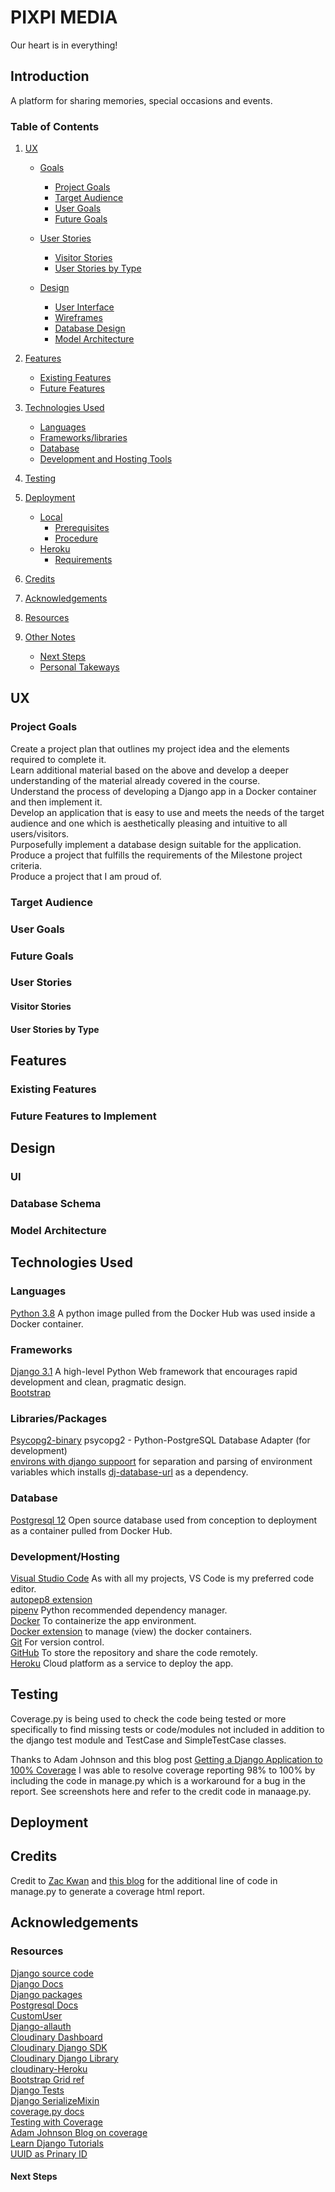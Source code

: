 # PIXPI MEDIA

Our heart is in everything!

## Introduction

A platform for sharing memories, special occasions and events.

### Table of Contents

1. [UX](#ux)

   - [Goals](#goals)

     - [Project Goals](#project-goals)
     - [Target Audience](#target-audience)
     - [User Goals](#user-goals)
     - [Future Goals](#future-goals)

   - [User Stories](#user-stories)

     - [Visitor Stories](#visitor-stories)
     - [User Stories by Type](#user-stories-by-type)

   - [Design](#design)

     - [User Interface](#user-interface)
     - [Wireframes](#wireframes)
     - [Database Design](#database-design)
     - [Model Architecture](#model-architecture)

2. [Features](#features)

   - [Existing Features](#existing-features)
   - [Future Features](#future-features-to-implement)

3. [Technologies Used](#technologies-used)

   - [Languages](#languages)
   - [Frameworks/libraries](#frameworks/libraries)
   - [Database](#database)
   - [Development and Hosting Tools](#development/hosting)

4. [Testing](#testing)

5. [Deployment](#deployment)

   - [Local](#local-setup)
     - [Prerequisites](#prerequisites)
     - [Procedure](#procedure)
   - [Heroku](#deployment-on-heroku)
     - [Requirements](#requirements)

6. [Credits](#credits)

7. [Acknowledgements](#acknowledgements)

8. [Resources](#resources)

9. [Other Notes](#other-notes)
   - [Next Steps](#next-steps)
   - [Personal Takeways](#personal-takeawys)

## UX

### Project Goals

Create a project plan that outlines my project idea and the elements required to complete it.  
Learn additional material based on the above and develop a deeper understanding of the material already covered in the course.  
Understand the process of developing a Django app in a Docker container and then implement it.  
Develop an application that is easy to use and meets the needs of the target audience and one which is aesthetically pleasing and intuitive to all users/visitors.  
Purposefully implement a database design suitable for the application.  
Produce a project that fulfills the requirements of the Milestone project criteria.  
Produce a project that I am proud of.

### Target Audience

### User Goals

### Future Goals

### User Stories

#### Visitor Stories

#### User Stories by Type

## Features

### Existing Features

### Future Features to Implement

## Design

### UI

### Database Schema

### Model Architecture

## Technologies Used

### Languages

[Python 3.8](https://www.python.org/) A python image pulled from the Docker Hub was used inside a Docker container.

### Frameworks

[Django 3.1](https://www.djangoproject.com/) A high-level Python Web framework that encourages rapid development and clean, pragmatic design.  
[Bootstrap](https://getbootstrap.com/docs/4.5/getting-started/introduction/)

### Libraries/Packages

[Psycopg2-binary](https://pypi.org/project/psycopg2-binary/) psycopg2 - Python-PostgreSQL Database Adapter (for development)  
[environs with django suppoort](https://pypi.org/project/environs/#usage-with-django) for separation and parsing of environment variables which installs [dj-database-url](https://pypi.org/project/dj-database-url/) as a dependency.

### Database

[Postgresql 12](https://www.postgresql.org/) Open source database used from conception to deployment as a container pulled from Docker Hub.

### Development/Hosting

[Visual Studio Code](https://code.visualstudio.com/) As with all my projects, VS Code is my preferred code editor.  
[autopep8 extension](https://marketplace.visualstudio.com/items?itemName=himanoa.Python-autopep8)  
[pipenv](https://pypi.org/project/pipenv/) Python recommended dependency manager.  
[Docker](www.docker.com) To containerize the app environment.  
[Docker extension](https://marketplace.visualstudio.com/items?itemName=ms-azuretools.vscode-docker) to manage (view) the docker containers.  
[Git](https://git-scm.com/) For version control.  
[GitHub](https://github.com/) To store the repository and share the code remotely.  
[Heroku](https://www.heroku.com/) Cloud platform as a service to deploy the app.

## Testing

Coverage.py is being used to check the code being tested or more specifically to find missing tests or code/modules not included in addition to the django test module and TestCase and SimpleTestCase classes.

Thanks to Adam Johnson and this blog post [Getting a Django Application to 100% Coverage](https://adamj.eu/tech/2019/04/30/getting-a-django-application-to-100-percent-coverage/) I was able to resolve coverage reporting 98% to 100% by including the code in manage.py which is a workaround for a bug in the report. See screenshots here and refer to the credit code in manaage.py.

## Deployment

## Credits

Credit to [Zac Kwan](https://medium.com/@Zaccc123) and [this blog](https://medium.com/@Zaccc123/django-tests-with-nose-and-coverage-dff5d3633b4b) for the additional line of code in manage.py to generate a coverage html report.

## Acknowledgements

### Resources

[Django source code](https://github.com/django/django)  
[Django Docs](https://www.djangoproject.com/)  
[Django packages](https://djangopackages.org/)  
[Postgresql Docs](https://postgresapp.com/documentation/)  
[CustomUser](https://docs.djangoproject.com/en/3.1/topics/auth/customizing/#using-a-custom-user-model-when-starting-a-project)  
[Django-allauth](https://readthedocs.org/projects/django-allauth/)  
[Cloudinary Dashboard](https://cloudinary.com/console/)  
[Cloudinary Django SDK](https://cloudinary.com/documentation/django_image_and_video_upload)  
[Cloudinary Django Library](https://github.com/cloudinary/pycloudinary)  
[cloudinary-Heroku](https://devcenter.heroku.com/articles/cloudinary)  
[Bootstrap Grid ref](https://getbootstrap.com/docs/4.5/layout/grid/)  
[Django Tests](https://docs.djangoproject.com/en/3.1/topics/testing/)  
[Django SerializeMixin](https://docs.djangoproject.com/en/3.1/topics/testing/advanced/#testing-reusable-applications)  
[coverage.py docs](https://coverage.readthedocs.io/en/coverage-5.2.1/cmd.html)  
[Testing with Coverage](https://devguide.python.org/coverage/#using-coverage-py)  
[Adam Johnson Blog on coverage](https://adamj.eu/tech/2019/04/30/getting-a-django-application-to-100-percent-coverage/#:~:text=Code%20coverage%20is%20a%20simple,tool%20for%20measuring%20code%20coverage.)  
[Learn Django Tutorials](https://learndjango.com/tutorials/)  
[UUID as Prinary ID](https://tech.serhatteker.com/post/2020-01/uuid-primary-key/#:~:text=In%20Django%20whenever%20we%20create,was%20added%20in%20Django%201.8%20.)

#### Next Steps
